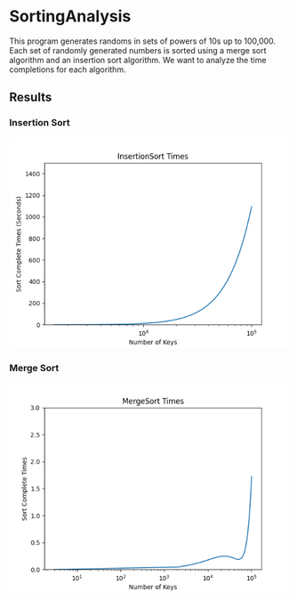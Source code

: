 # SortingAnalysis
This program generates randoms in sets of powers of 10s up to 100,000. Each set of randomly generated numbers is sorted using a merge sort algorithm and an insertion sort algorithm. We want to analyze the time completions for each algorithm. <br />

## Results

### Insertion Sort
![Sample Image](https://github.com/JoseSilvestreBautista/SortingAnalysis/blob/master/images/insertionSortTimePlot.png)

### Merge Sort
![Sample Image](https://github.com/JoseSilvestreBautista/SortingAnalysis/blob/master/images/mergeSortTimePlot.png)
